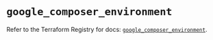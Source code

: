 # `google_composer_environment`

Refer to the Terraform Registry for docs: [`google_composer_environment`](https://registry.terraform.io/providers/hashicorp/google-beta/6.36.1/docs/resources/google_composer_environment).
